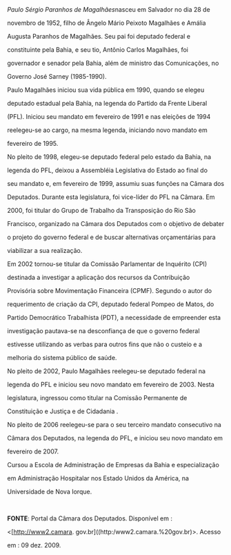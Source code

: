 

 



*Paulo Sérgio Paranhos de Magalhães*nasceu em Salvador no dia 28 de

novembro de 1952, filho de Ângelo Mário Peixoto Magalhães e Amália

Augusta Paranhos de Magalhães. Seu pai foi deputado federal e

constituinte pela Bahia, e seu tio, Antônio Carlos Magalhães, foi

governador e senador pela Bahia, além de ministro das Comunicações, no

Governo José Sarney (1985-1990).



Paulo Magalhães iniciou sua vida pública em 1990, quando se elegeu

deputado estadual pela Bahia, na legenda do Partido da Frente Liberal

(PFL). Iniciou seu mandato em fevereiro de 1991 e nas eleições de 1994

reelegeu-se ao cargo, na mesma legenda, iniciando novo mandato em

fevereiro de 1995.



No pleito de 1998, elegeu-se deputado federal pelo estado da Bahia, na

legenda do PFL, deixou a Assembléia Legislativa do Estado ao final do

seu mandato e, em fevereiro de 1999, assumiu suas funções na Câmara dos

Deputados. Durante esta legislatura, foi vice-líder do PFL na Câmara. Em

2000, foi titular do Grupo de Trabalho da Transposição do Rio São

Francisco, organizado na Câmara dos Deputados com o objetivo de debater

o projeto do governo federal e de buscar alternativas orçamentárias para

viabilizar a sua realização.



Em 2002 tornou-se titular da Comissão Parlamentar de Inquérito (CPI)

destinada a investigar a aplicação dos recursos da Contribuição

Provisória sobre Movimentação Financeira (CPMF). Segundo o autor do

requerimento de criação da CPI, deputado federal Pompeo de Matos, do

Partido Democrático Trabalhista (PDT), a necessidade de empreender esta

investigação pautava-se na desconfiança de que o governo federal

estivesse utilizando as verbas para outros fins que não o custeio e a

melhoria do sistema público de saúde.



No pleito de 2002, Paulo Magalhães reelegeu-se deputado federal na

legenda do PFL e iniciou seu novo mandato em fevereiro de 2003. Nesta

legislatura, ingressou como titular na Comissão Permanente de

Constituição e Justiça e de Cidadania .



No pleito de 2006 reelegeu-se para o seu terceiro mandato consecutivo na

Câmara dos Deputados, na legenda do PFL, e iniciou seu novo mandato em

fevereiro de 2007.



Cursou a Escola de Administração de Empresas da Bahia e especialização

em Administração Hospitalar nos Estado Unidos da América, na

Universidade de Nova Iorque.



 



**FONTE**: Portal da Câmara dos Deputados. Disponível em :

\<[http://www2.camara. gov.br]((http:/www2.camara.%20gov.br)\>. Acesso

em : 09 dez. 2009.

